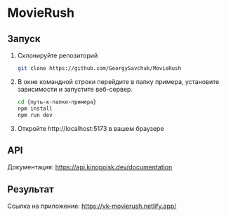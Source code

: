 # MovieRush

## Запуск
1. Склонируйте репозиторий
   ```bash
   git clone https://github.com/GeorgySavchuk/MovieRush
   ```
2. В окне командной строки перейдите в папку примера, установите зависимости и запустите веб-сервер.
   ```bash
   cd {путь-к-папке-примера}
   npm install
   npm run dev
   ```
3. Откройте http://localhost:5173 в вашем браузере


## API
Документация: https://api.kinopoisk.dev/documentation

## Результат
Ссылка на приложение: https://vk-movierush.netlify.app/